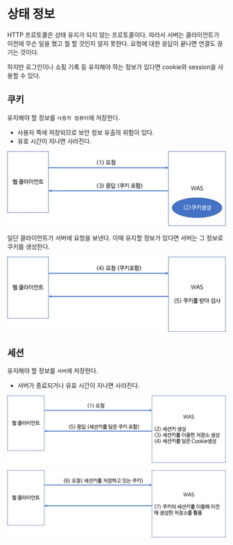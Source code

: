 # 상태 정보

HTTP 프로토콜은 상태 유지가 되지 않는 프로토콜이다. 따라서 서버는 클라이언트가 이전에 무슨 일을 했고 뭘 할 것인지 알지 못한다. 요청에 대한 응답이 끝나면 연결도 끊기는 것이다.

하지만 로그인이나 쇼핑 기록 등 유지해야 하는 정보가 있다면 cookie와 session을 사용할 수 있다.

## 쿠키

유지해야 할 정보를 `사용자 컴퓨터`에 저장한다.

- 사용자 쪽에 저장되므로 보안 정보 유출의 위험이 있다.
- 유효 시간이 지나면 사라진다.

![](../../.gitbook/assets/interview/network/cookie1.png)

일단 클라이언트가 서버에 요청을 보낸다. 이때 유지할 정보가 있다면 서버는 그 정보로 쿠키를 생성한다.

![](../../.gitbook/assets/interview/network/cookie2.png)


## 세션

유지해야 할 정보를 `서버`에 저장한다.

- 서버가 종료되거나 유효 시간이 지나면 사라진다.

![](../../.gitbook/assets/interview/network/session1.png)

![](../../.gitbook/assets/interview/network/session2.png)
